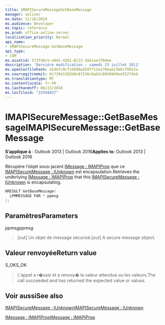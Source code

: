```yaml
---
title: IMAPISecureMessageGetBaseMessage
manager: soliver
ms.date: 11/16/2014
ms.audience: Developer
ms.topic: reference
ms.prod: office-online-server
localization_priority: Normal
api_name:
- IMAPISecureMessage.GetBaseMessage
api_type:
- COM
ms.assetid: 573f40c5-e0d2-4281-8c22-10a1ae1f0dee
description: 'Derniére modification : samedi 23 juillet 2011'
ms.openlocfilehash: d246fc0cfc60d0a2b9ff12ee70eae2366cf9b53a
ms.sourcegitcommit: 0cf39e5382b8c6f236c8a63c6036849ed3527ded
ms.translationtype: MT
ms.contentlocale: fr-FR
ms.lasthandoff: 08/23/2018
ms.locfileid: "22594837"
---
```

# <a name="imapisecuremessagegetbasemessage"></a><span data-ttu-id="59c5c-103">IMAPISecureMessage::GetBaseMessage</span><span class="sxs-lookup"><span data-stu-id="59c5c-103">IMAPISecureMessage::GetBaseMessage</span></span>

  
  
<span data-ttu-id="59c5c-104">**S’applique à** : Outlook 2013 | Outlook 2016</span><span class="sxs-lookup"><span data-stu-id="59c5c-104">**Applies to**: Outlook 2013 | Outlook 2016</span></span> 
  
<span data-ttu-id="59c5c-105">Récupère l’objet sous-jacent [IMessage : IMAPIProp](imessageimapiprop.md) que ce [IMAPISecureMessage : IUnknown](imapisecuremessageiunknown.md) est encapsulation.</span><span class="sxs-lookup"><span data-stu-id="59c5c-105">Retrieves the underlying [IMessage : IMAPIProp](imessageimapiprop.md) that this [IMAPISecureMessage : IUnknown](imapisecuremessageiunknown.md) is encapsulating.</span></span> 
  
```cpp
HRESULT GetBaseMessage(
  LPMMESSAGE FAR * ppmsg
);
```

## <a name="parameters"></a><span data-ttu-id="59c5c-106">Paramètres</span><span class="sxs-lookup"><span data-stu-id="59c5c-106">Parameters</span></span>

 <span data-ttu-id="59c5c-107">_ppmsg_</span><span class="sxs-lookup"><span data-stu-id="59c5c-107">_ppmsg_</span></span>
  
> <span data-ttu-id="59c5c-108">[out] Un objet de message sécurisé.</span><span class="sxs-lookup"><span data-stu-id="59c5c-108">[out] A secure message object.</span></span>
    
## <a name="return-value"></a><span data-ttu-id="59c5c-109">Valeur renvoyée</span><span class="sxs-lookup"><span data-stu-id="59c5c-109">Return value</span></span>

<span data-ttu-id="59c5c-110">S_OK</span><span class="sxs-lookup"><span data-stu-id="59c5c-110">S_OK</span></span>
  
> <span data-ttu-id="59c5c-111">L'appel a r�ussi et a renvoy� la valeur attendue ou les valeurs.</span><span class="sxs-lookup"><span data-stu-id="59c5c-111">The call succeeded and has returned the expected value or values.</span></span>
    
## <a name="see-also"></a><span data-ttu-id="59c5c-112">Voir aussi</span><span class="sxs-lookup"><span data-stu-id="59c5c-112">See also</span></span>



[<span data-ttu-id="59c5c-113">IMAPISecureMessage : IUnknown</span><span class="sxs-lookup"><span data-stu-id="59c5c-113">IMAPISecureMessage : IUnknown</span></span>](imapisecuremessageiunknown.md)
  
[<span data-ttu-id="59c5c-114">IMessage : IMAPIProp</span><span class="sxs-lookup"><span data-stu-id="59c5c-114">IMessage : IMAPIProp</span></span>](imessageimapiprop.md)

